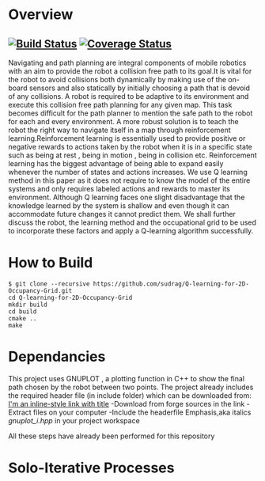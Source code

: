 # Overview
[![Build Status](https://travis-ci.org/sudrag/Q-learning-for-2D-Occupancy-Grid.svg?branch=master)](https://travis-ci.org/sudrag/Q-learning-for-2D-Occupancy-Grid)
[![Coverage Status](https://coveralls.io/repos/github/sudrag/Q-learning-for-2D-Occupancy-Grid/badge.svg?branch=master)](https://coveralls.io/github/sudrag/Q-learning-for-2D-Occupancy-Grid?branch=master)
---
Navigating and path planning are integral components of mobile robotics with an aim to provide the robot a collision free path to its goal.It is vital for the robot to avoid collisions both dynamically by making use of the on-board sensors and also statically by initially choosing a path that is devoid of any collisions. A robot is required to be adaptive to its environment and execute this collision free path planning for any given map. This task becomes difficult for the path planner to mention the safe path to the robot for each and every environment. A more robust solution is to teach the robot the right way to navigate itself in a map through reinforcement learning.Reinforcement learning is essentially used to provide positive or negative rewards to actions taken by the robot when it is in a specific state such as being at rest , being in motion , being in collision etc. Reinforcement learning has the biggest advantage of being able to expand easily whenever the number of states and actions increases. We use Q learning method in this paper as it does not require to know the model of the entire systems and only requires labeled actions and rewards to master its environment. Although Q learning faces one slight disadvantage that the knowledge learned by the system is shallow and even though it can accommodate future changes it cannot predict them. We shall further discuss the robot, the learning method and the occupational grid to be used to incorporate these factors and apply a Q-learning algorithm successfully.

# How to Build
```
$ git clone --recursive https://github.com/sudrag/Q-learning-for-2D-Occupancy-Grid.git
cd Q-learning-for-2D-Occupancy-Grid
mkdir build
cd build
cmake ..
make
```

# Dependancies

This project uses GNUPLOT , a plotting function in C++ to show the final path chosen by the robot between two points. The project already includes the required header file (in include folder) which can be downloaded from:
[I'm an inline-style link with title](http://www.gnuplot.info/download.html) 
-Download from forge sources in the link
-Extract files on your computer
-Include the headerfile Emphasis,aka italics *gnuplot_i.hpp* in your project workspace

All these steps have already been performed for this repository

# Solo-Iterative Processes

